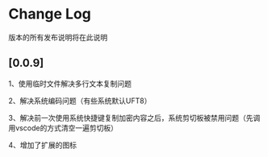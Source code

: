 # Change Log
版本的所有发布说明将在此说明

## [0.0.9]

1、使用临时文件解决多行文本复制问题

2、解决系统编码问题（有些系统默认UFT8）

3、解决前一次使用系统快捷键复制加密内容之后，系统剪切板被禁用问题（先调用vscode的方式清空一遍剪切板）

4、增加了扩展的图标

